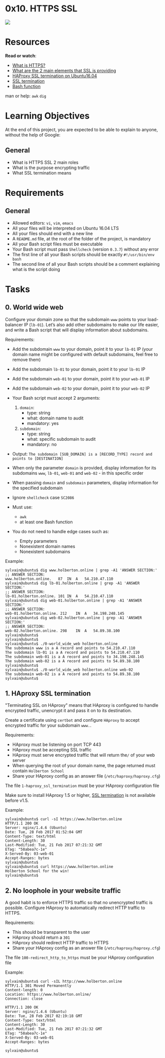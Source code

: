 # 0x10. HTTPS SSL

![](/imgs/https-web-infrastructure-architecture.png)

# Resources
**Read or watch**:
* [What is HTTPS?](https://www.instantssl.com/http-vs-https)
* [What are the 2 main elements that SSL is providing](https://www.sslshopper.com/why-ssl-the-purpose-of-using-ssl-certificates.html)
* [HAProxy SSL termination on Ubuntu16.04](https://www.digitalocean.com/community/tutorials/how-to-implement-ssl-termination-with-haproxy-on-ubuntu-14-04)
* [SSL termination](https://en.wikipedia.org/wiki/TLS_termination_proxy)
* [Bash function](https://tldp.org/LDP/abs/html/complexfunct.html)

man or help:
```awk```
```dig```

# Learning Objectives
At the end of this project, you are expected to be able to explain to anyone, without the help of Google:

## General
* What is HTTPS SSL 2 main roles
* What is the purpose encrypting traffic
* What SSL termination means

# Requirements
## General
* Allowed editors: ```vi```, ```vim```, ```emacs```
* All your files will be interpreted on Ubuntu 16.04 LTS
* All your files should end with a new line
* A ```README.md``` file, at the root of the folder of the project, is mandatory
* All your Bash script files must be executable
* Your Bash script must pass ```Shellcheck``` (version ```0.3.7```) without any error
* The first line of all your Bash scripts should be exactly ```#!/usr/bin/env bash```
* The second line of all your Bash scripts should be a comment explaining what is the script doing

# Tasks
## 0. World wide web
Configure your domain zone so that the subdomain ```www``` points to your load-balancer IP (```lb-01```). Let’s also add other subdomains to make our life easier, and write a Bash script that will display information about subdomains.

Requirements:

* Add the subdomain ```www``` to your domain, point it to your ```lb-01``` IP (your domain name might be configured with default subdomains, feel free to remove them)
* Add the subdomain ```lb-01``` to your domain, point it to your ```lb-01``` IP
* Add the subdomain ```web-01``` to your domain, point it to your ```web-01``` IP
* Add the subdomain ```web-02``` to your domain, point it to your ```web-02``` IP

* Your Bash script must accept 2 arguments:
    1. ```domain```:
        * type: string
        * what: domain name to audit
        * mandatory: yes
    2. ```subdomain```:
        * type: string
        * what: specific subdomain to audit
        * mandatory: no

* Output: ```The subdomain [SUB_DOMAIN] is a [RECORD_TYPE] record and points to [DESTINATION]```
* When only the parameter ```domain``` is provided, display information for its subdomains ```www```, ```lb-01```, ```web-01``` and ```web-02``` - in this specific order
* When passing ```domain``` and ```subdomain``` parameters, display information for the specified subdomain
* Ignore ```shellcheck``` case ```SC2086```

* Must use:
    * ```awk```
    * at least one Bash function

* You do not need to handle edge cases such as:
    * Empty parameters
    * Nonexistent domain names
    * Nonexistent subdomains

Example:
```
sylvain@ubuntu$ dig www.holberton.online | grep -A1 'ANSWER SECTION:'
;; ANSWER SECTION:
www.holberton.online.   87  IN  A   54.210.47.110
sylvain@ubuntu$ dig lb-01.holberton.online | grep -A1 'ANSWER SECTION:'
;; ANSWER SECTION:
lb-01.holberton.online. 101 IN  A   54.210.47.110
sylvain@ubuntu$ dig web-01.holberton.online | grep -A1 'ANSWER SECTION:'
;; ANSWER SECTION:
web-01.holberton.online. 212    IN  A   34.198.248.145
sylvain@ubuntu$ dig web-02.holberton.online | grep -A1 'ANSWER SECTION:'
;; ANSWER SECTION:
web-02.holberton.online. 298    IN  A   54.89.38.100
sylvain@ubuntu$
sylvain@ubuntu$
sylvain@ubuntu$ ./0-world_wide_web holberton.online
The subdomain www is a A record and points to 54.210.47.110
The subdomain lb-01 is a A record and points to 54.210.47.110
The subdomain web-01 is a A record and points to 34.198.248.145
The subdomain web-02 is a A record and points to 54.89.38.100
sylvain@ubuntu$
sylvain@ubuntu$ ./0-world_wide_web holberton.online web-02
The subdomain web-02 is a A record and points to 54.89.38.100
sylvain@ubuntu$
```

## 1. HAproxy SSL termination
"Terminating SSL on HAproxy" means that HAproxy is configured to handle encrypted traffic, unencrypt it and pass it on to its destination.

Create a certificate using ```certbot``` and configure ```HAproxy``` to accept encrypted traffic for your subdomain ```www.```.

Requirements:

* HAproxy must be listening on port TCP 443
* HAproxy must be accepting SSL traffic
* HAproxy must serve encrypted traffic that will return the```/``` of your web server
* When querying the root of your domain name, the page returned must contain ```Holberton School```
* Share your HAproxy config as an answer file (```/etc/haproxy/haproxy.cfg```)

The file ```1-haproxy_ssl_termination``` must be your HAproxy configuration file

Make sure to install HAproxy 1.5 or higher, [SSL termination](https://en.wikipedia.org/wiki/TLS_termination_proxy) is not available before v1.5.

Example:
```
sylvain@ubuntu$ curl -sI https://www.holberton.online
HTTP/1.1 200 OK
Server: nginx/1.4.6 (Ubuntu)
Date: Tue, 28 Feb 2017 01:52:04 GMT
Content-Type: text/html
Content-Length: 30
Last-Modified: Tue, 21 Feb 2017 07:21:32 GMT
ETag: "58abea7c-1e"
X-Served-By: 03-web-01
Accept-Ranges: bytes
sylvain@ubuntu$
sylvain@ubuntu$ curl https://www.holberton.online
Holberton School for the win!
sylvain@ubuntu$
```

## 2. No loophole in your website traffic
A good habit is to enforce HTTPS traffic so that no unencrypted traffic is possible. Configure HAproxy to automatically redirect HTTP traffic to HTTPS.

Requirements:

* This should be transparent to the user
* HAproxy should return a ```301```
* HAproxy should redirect HTTP traffic to HTTPS
* Share your HAproxy config as an answer file (```/etc/haproxy/haproxy.cfg```)

The file ```100-redirect_http_to_https``` must be your HAproxy configuration file

Example:
```
sylvain@ubuntu$ curl -sIL http://www.holberton.online
HTTP/1.1 301 Moved Permanently
Content-length: 0
Location: https://www.holberton.online/
Connection: close

HTTP/1.1 200 OK
Server: nginx/1.4.6 (Ubuntu)
Date: Tue, 28 Feb 2017 02:19:18 GMT
Content-Type: text/html
Content-Length: 30
Last-Modified: Tue, 21 Feb 2017 07:21:32 GMT
ETag: "58abea7c-1e"
X-Served-By: 03-web-01
Accept-Ranges: bytes

sylvain@ubuntu$
```
